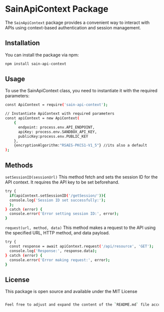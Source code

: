 # SainApiContext Package

The `SainApiContext` package provides a convenient way to interact with APIs using context-based authentication and session management.

## Installation

You can install the package via npm:

```bash
npm install sain-api-context
```
## Usage

To use the SainApiContext class, you need to instantiate it with the required parameters:

```bash
const ApiContext = require('sain-api-context');

// Instantiate ApiContext with required parameters
const apiContext = new ApiContext(
    {   
      endpoint: process.env.API_ENDPOINT,
      apiKey: process.env.SANDBOX_API_KEY,
      publicKey:process.env.PUBLIC_KEY
    },
    {encryptionAlgorithm:"RSAES-PKCS1-V1_5"} //its also a default
);
```
## Methods
`setSessionID(sessionUrl)`
This method fetch and sets the session ID for the API context. It requires the API key to be set beforehand.
```bash
try {
  if(apiContext.setSessionID('/getSession/')){
  console.log('Session ID set successfully:');
  };
} catch (error) {
  console.error('Error setting session ID:', error);
}
```
`request(url, method, data)`
This method makes a request to the API using the specified URL, HTTP method, and data payload.
```bash
try {
  const response = await apiContext.request('/api/resource', 'GET');
  console.log('Response:', response.data);
} catch (error) {
  console.error('Error making request:', error);
}
```
## License
This package is open source and available under the MIT License

```bash

Feel free to adjust and expand the content of the `README.md` file according to your package's features and usage instructions. This README will help users understand how to use your `ApiContext` class effectively.
```